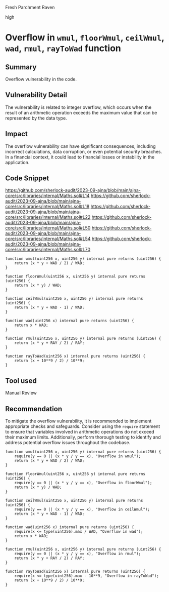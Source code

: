 Fresh Parchment Raven

high

# Overflow in ``wmul``, ``floorWmul``, ``ceilWmul``, ``wad``, ``rmul``, ``rayToWad`` function
## Summary
Overflow vulnerability in the code.

## Vulnerability Detail
The vulnerability is related to integer overflow, which occurs when the result of an arithmetic operation exceeds the maximum value that can be represented by the data type.

## Impact
The overflow vulnerability can have significant consequences, including incorrect calculations, data corruption, or even potential security breaches. In a financial context, it could lead to financial losses or instability in the application.

## Code Snippet
https://github.com/sherlock-audit/2023-09-ajna/blob/main/ajna-core/src/libraries/internal/Maths.sol#L14
https://github.com/sherlock-audit/2023-09-ajna/blob/main/ajna-core/src/libraries/internal/Maths.sol#L18
https://github.com/sherlock-audit/2023-09-ajna/blob/main/ajna-core/src/libraries/internal/Maths.sol#L22
https://github.com/sherlock-audit/2023-09-ajna/blob/main/ajna-core/src/libraries/internal/Maths.sol#L50
https://github.com/sherlock-audit/2023-09-ajna/blob/main/ajna-core/src/libraries/internal/Maths.sol#L54
https://github.com/sherlock-audit/2023-09-ajna/blob/main/ajna-core/src/libraries/internal/Maths.sol#L70

```solidity
function wmul(uint256 x, uint256 y) internal pure returns (uint256) {
    return (x * y + WAD / 2) / WAD;
}

function floorWmul(uint256 x, uint256 y) internal pure returns (uint256) {
    return (x * y) / WAD;
}

function ceilWmul(uint256 x, uint256 y) internal pure returns (uint256) {
    return (x * y + WAD - 1) / WAD;
}

function wad(uint256 x) internal pure returns (uint256) {
    return x * WAD;
}

function rmul(uint256 x, uint256 y) internal pure returns (uint256) {
    return (x * y + RAY / 2) / RAY;
}

function rayToWad(uint256 x) internal pure returns (uint256) {
    return (x + 10**9 / 2) / 10**9;
}
```


## Tool used

Manual Review

## Recommendation
To mitigate the overflow vulnerability, it is recommended to implement appropriate checks and safeguards. Consider using the ``require`` statement to ensure that variables involved in arithmetic operations do not exceed their maximum limits. Additionally, perform thorough testing to identify and address potential overflow issues throughout the codebase.

```solidity
function wmul(uint256 x, uint256 y) internal pure returns (uint256) {
    require(y == 0 || (x * y / y == x), "Overflow in wmul");
    return (x * y + WAD / 2) / WAD;
}

function floorWmul(uint256 x, uint256 y) internal pure returns (uint256) {
    require(y == 0 || (x * y / y == x), "Overflow in floorWmul");
    return (x * y) / WAD;
}

function ceilWmul(uint256 x, uint256 y) internal pure returns (uint256) {
    require(y == 0 || (x * y / y == x), "Overflow in ceilWmul");
    return (x * y + WAD - 1) / WAD;
}

function wad(uint256 x) internal pure returns (uint256) {
    require(x <= type(uint256).max / WAD, "Overflow in wad");
    return x * WAD;
}

function rmul(uint256 x, uint256 y) internal pure returns (uint256) {
    require(y == 0 || (x * y / y == x), "Overflow in rmul");
    return (x * y + RAY / 2) / RAY;
}

function rayToWad(uint256 x) internal pure returns (uint256) {
    require(x <= type(uint256).max - 10**9, "Overflow in rayToWad");
    return (x + 10**9 / 2) / 10**9;
}
```